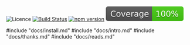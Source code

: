 ![Licence](https://img.shields.io/npm/l/triviality-logger.svg) [![Build Status](https://travis-ci.org/epinxteren/triviality-logger.svg?branch=master)](https://travis-ci.org/epinxteren/triviality-logger) [![npm version](https://badge.fury.io/js/triviality-logger.svg)](https://badge.fury.io/js/triviality-logger) ![coverage](docs/coverage.svg)  

#include "docs/install.md"
#include "docs/intro.md"
#include "docs/thanks.md"
#include "docs/reads.md"
